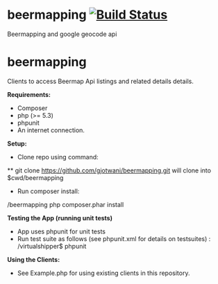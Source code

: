 beermapping [![Build Status](https://travis-ci.org/gjotwani/beermapping.svg)](https://travis-ci.org/gjotwani/beermapping)
===========

Beermapping and google geocode api

# beermapping

Clients to access Beermap Api listings and related details details.

**Requirements:**

* Composer
* php (>= 5.3)
* phpunit
* An internet connection.

**Setup:**

* Clone repo using command:

** git clone https://github.com/gjotwani/beermapping.git
will clone into $cwd/beermapping

* Run composer install:

/beermapping php composer.phar install

**Testing the App (running unit tests)**
* App uses phpunit for unit tests
* Run test suite as follows (see phpunit.xml for details on testsuites) :
/virtualshipper$ phpunit

**Using the Clients:**
* See Example.php for using existing clients in this repository.

